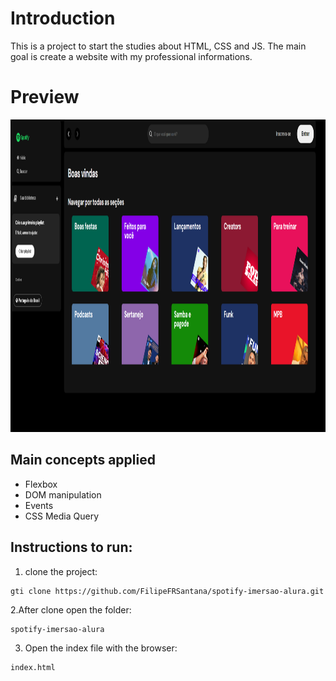 # Introduction

This is a project to start the studies about HTML, CSS and JS.
The main goal is create a website with my professional informations.

# Preview

<img src=https://github.com/FilipeFRSantana/spotify-imersao-alura/blob/main/src/Assets/Preview.png height="500"/>

## Main concepts applied

- Flexbox
- DOM manipulation
- Events
- CSS Media Query

## Instructions to run:

1. clone the project:

```
gti clone https://github.com/FilipeFRSantana/spotify-imersao-alura.git
```

2.After clone open the folder:

```
spotify-imersao-alura
```

3. Open the index file with the browser:

```
index.html
```
